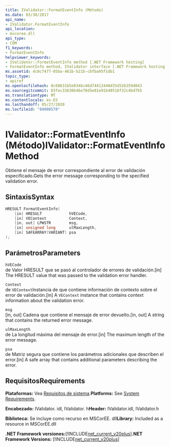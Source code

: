 ```yaml
---
title: IValidator::FormatEventInfo (Método)
ms.date: 03/30/2017
api_name:
- IValidator.FormatEventInfo
api_location:
- mscoree.dll
api_type:
- COM
f1_keywords:
- FormatEventInfo
helpviewer_keywords:
- IValidator::FormatEventInfo method [.NET Framework hosting]
- FormatEventInfo method, IValidator interface [.NET Framework hosting]
ms.assetid: 4c0c7477-05ba-461b-b21b-cbfba95f1db1
topic_type:
- apiref
ms.openlocfilehash: 0c60631b5e034bc46d74412440d35d526359d043
ms.sourcegitcommit: 03fec33630b46e78d5e81e91b40518f32c4bd7b5
ms.translationtype: MT
ms.contentlocale: es-ES
ms.lasthandoff: 05/27/2020
ms.locfileid: "84008578"
---
```

# <a name="ivalidatorformateventinfo-method"></a><span data-ttu-id="fbb05-102">IValidator::FormatEventInfo (Método)</span><span class="sxs-lookup"><span data-stu-id="fbb05-102">IValidator::FormatEventInfo Method</span></span>
<span data-ttu-id="fbb05-103">Obtiene el mensaje de error correspondiente al error de validación especificado.</span><span class="sxs-lookup"><span data-stu-id="fbb05-103">Gets the error message corresponding to the specified validation error.</span></span>  
  
## <a name="syntax"></a><span data-ttu-id="fbb05-104">Sintaxis</span><span class="sxs-lookup"><span data-stu-id="fbb05-104">Syntax</span></span>  
  
```cpp  
HRESULT FormatEventInfo(  
    [in] HRESULT            hVECode,  
    [in] VEContext          Context,  
    [in, out] LPWSTR        msg,  
    [in] unsigned long      ulMaxLength,  
    [in] SAFEARRAY(VARIANT) psa  
);  
```  
  
## <a name="parameters"></a><span data-ttu-id="fbb05-105">Parámetros</span><span class="sxs-lookup"><span data-stu-id="fbb05-105">Parameters</span></span>  
 `hVECode`  
 <span data-ttu-id="fbb05-106">de Valor HRESULT que se pasó al controlador de errores de validación.</span><span class="sxs-lookup"><span data-stu-id="fbb05-106">[in] The HRESULT value that was passed to the validation error handler.</span></span>  
  
 `Context`  
 <span data-ttu-id="fbb05-107">de `VEContext`Instancia de que contiene información de contexto sobre el error de validación.</span><span class="sxs-lookup"><span data-stu-id="fbb05-107">[in] A `VEContext` instance that contains context information about the validation error.</span></span>  
  
 `msg`  
 <span data-ttu-id="fbb05-108">[in, out] Cadena que contiene el mensaje de error devuelto.</span><span class="sxs-lookup"><span data-stu-id="fbb05-108">[in, out] A string that contains the returned error message.</span></span>  
  
 `ulMaxLength`  
 <span data-ttu-id="fbb05-109">de La longitud máxima del mensaje de error.</span><span class="sxs-lookup"><span data-stu-id="fbb05-109">[in] The maximum length of the error message.</span></span>  
  
 `psa`  
 <span data-ttu-id="fbb05-110">de Matriz segura que contiene los parámetros adicionales que describen el error.</span><span class="sxs-lookup"><span data-stu-id="fbb05-110">[in] A safe array that contains additional parameters describing the error.</span></span>  
  
## <a name="requirements"></a><span data-ttu-id="fbb05-111">Requisitos</span><span class="sxs-lookup"><span data-stu-id="fbb05-111">Requirements</span></span>  
 <span data-ttu-id="fbb05-112">**Plataformas:** Vea [Requisitos de sistema](../../get-started/system-requirements.md).</span><span class="sxs-lookup"><span data-stu-id="fbb05-112">**Platforms:** See [System Requirements](../../get-started/system-requirements.md).</span></span>  
  
 <span data-ttu-id="fbb05-113">**Encabezado:** IValidator. idl, IValidator. h</span><span class="sxs-lookup"><span data-stu-id="fbb05-113">**Header:** IValidator.idl, IValidator.h</span></span>  
  
 <span data-ttu-id="fbb05-114">**Biblioteca:** Se incluye como recurso en MSCorEE. dll</span><span class="sxs-lookup"><span data-stu-id="fbb05-114">**Library:** Included as a resource in MSCorEE.dll</span></span>  
  
 <span data-ttu-id="fbb05-115">**.NET Framework versiones:**[!INCLUDE[net_current_v20plus](../../../../includes/net-current-v20plus-md.md)]</span><span class="sxs-lookup"><span data-stu-id="fbb05-115">**.NET Framework Versions:** [!INCLUDE[net_current_v20plus](../../../../includes/net-current-v20plus-md.md)]</span></span>  
